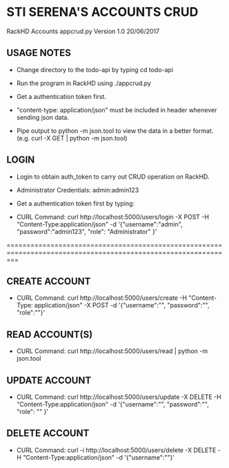 # STI SERENA'S ACCOUNTS CRUD 

RackHD Accounts appcrud.py Version 1.0 20/06/2017

USAGE NOTES
------------

- Change directory to the todo-api by typing cd todo-api

- Run the program in RackHD using ./appcrud.py

- Get a authentication token first.

- "content-type: application/json" must be included in header whenever sending json data.

- Pipe output to python -m json.tool to view the data in a better format.(e.g. curl -X GET | python -m json.tool)


LOGIN
------

- Login to obtain auth_token to carry out CRUD operation on RackHD.

- Administrator Credentials: 
admin:admin123

- Get a authentication token first by typing:

- CURL Command: 
curl http://localhost:5000/users/login -X POST -H "Content-Type:application/json" -d '{"username":"admin", "password":"admin123", "role": "Administrator" }'


===============================================================================================================

CREATE ACCOUNT
--------------

- CURL Command: 
curl http://localhost:5000/users/create -H "Content-Type: application/json" -X POST -d '{"username":"<username>", "password":"<password>", "role":"<role>"}'


READ ACCOUNT(S)
---------------

- CURL Command: 
curl http://localhost:5000/users/read | python -m json.tool


UPDATE ACCOUNT
--------------

- CURL Command:
curl http://localhost:5000/users/update -X DELETE -H "Content-Type:application/json" -d '{"username":"<username>", "password":"<password>", "role": "<role>" }'


DELETE ACCOUNT
--------------

- CURL Command:
curl -i http://localhost:5000/users/delete -X DELETE -H "Content-Type:application/json" -d '{"username":"<username>"}'
